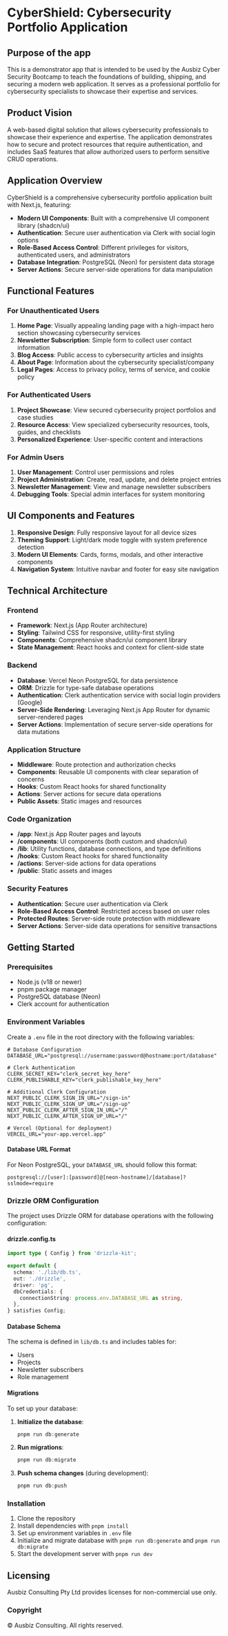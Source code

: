# CyberShield: Cybersecurity Portfolio Application

## Purpose of the app 

This is a demonstrator app that is intended to be used by the Ausbiz Cyber Security Bootcamp to teach the foundations of building, shipping, and securing a modern web application. It serves as a professional portfolio for cybersecurity specialists to showcase their expertise and services.

## Product Vision 

A web-based digital solution that allows cybersecurity professionals to showcase their experience and expertise. The application demonstrates how to secure and protect resources that require authentication, and includes SaaS features that allow authorized users to perform sensitive CRUD operations.

## Application Overview

CyberShield is a comprehensive cybersecurity portfolio application built with Next.js, featuring:

- **Modern UI Components**: Built with a comprehensive UI component library (shadcn/ui)
- **Authentication**: Secure user authentication via Clerk with social login options
- **Role-Based Access Control**: Different privileges for visitors, authenticated users, and administrators
- **Database Integration**: PostgreSQL (Neon) for persistent data storage
- **Server Actions**: Secure server-side operations for data manipulation

## Functional Features

### For Unauthenticated Users
1. **Home Page**: Visually appealing landing page with a high-impact hero section showcasing cybersecurity services
2. **Newsletter Subscription**: Simple form to collect user contact information
3. **Blog Access**: Public access to cybersecurity articles and insights
4. **About Page**: Information about the cybersecurity specialist/company
5. **Legal Pages**: Access to privacy policy, terms of service, and cookie policy

### For Authenticated Users
1. **Project Showcase**: View secured cybersecurity project portfolios and case studies
2. **Resource Access**: View specialized cybersecurity resources, tools, guides, and checklists
3. **Personalized Experience**: User-specific content and interactions

### For Admin Users
1. **User Management**: Control user permissions and roles
2. **Project Administration**: Create, read, update, and delete project entries
3. **Newsletter Management**: View and manage newsletter subscribers
4. **Debugging Tools**: Special admin interfaces for system monitoring

## UI Components and Features

1. **Responsive Design**: Fully responsive layout for all device sizes
2. **Theming Support**: Light/dark mode toggle with system preference detection
3. **Modern UI Elements**: Cards, forms, modals, and other interactive components
4. **Navigation System**: Intuitive navbar and footer for easy site navigation


## Technical Architecture

### Frontend
- **Framework**: Next.js (App Router architecture)
- **Styling**: Tailwind CSS for responsive, utility-first styling
- **Components**: Comprehensive shadcn/ui component library
- **State Management**: React hooks and context for client-side state

### Backend
- **Database**: Vercel Neon PostgreSQL for data persistence
- **ORM**: Drizzle for type-safe database operations
- **Authentication**: Clerk authentication service with social login providers (Google)
- **Server-Side Rendering**: Leveraging Next.js App Router for dynamic server-rendered pages
- **Server Actions**: Implementation of secure server-side operations for data mutations

### Application Structure
- **Middleware**: Route protection and authorization checks
- **Components**: Reusable UI components with clear separation of concerns
- **Hooks**: Custom React hooks for shared functionality
- **Actions**: Server actions for secure data operations
- **Public Assets**: Static images and resources

### Code Organization
- **/app**: Next.js App Router pages and layouts
- **/components**: UI components (both custom and shadcn/ui)
- **/lib**: Utility functions, database connections, and type definitions
- **/hooks**: Custom React hooks for shared functionality
- **/actions**: Server-side actions for data operations
- **/public**: Static assets and images

### Security Features
- **Authentication**: Secure user authentication via Clerk
- **Role-Based Access Control**: Restricted access based on user roles
- **Protected Routes**: Server-side route protection with middleware
- **Server Actions**: Server-side data operations for sensitive transactions

## Getting Started

### Prerequisites
- Node.js (v18 or newer)
- pnpm package manager
- PostgreSQL database (Neon)
- Clerk account for authentication

### Environment Variables
Create a `.env` file in the root directory with the following variables:

```env
# Database Configuration
DATABASE_URL="postgresql://username:password@hostname:port/database"

# Clerk Authentication
CLERK_SECRET_KEY="clerk_secret_key_here"
CLERK_PUBLISHABLE_KEY="clerk_publishable_key_here"

# Additional Clerk Configuration
NEXT_PUBLIC_CLERK_SIGN_IN_URL="/sign-in"
NEXT_PUBLIC_CLERK_SIGN_UP_URL="/sign-up"
NEXT_PUBLIC_CLERK_AFTER_SIGN_IN_URL="/"
NEXT_PUBLIC_CLERK_AFTER_SIGN_UP_URL="/"

# Vercel (Optional for deployment)
VERCEL_URL="your-app.vercel.app"
```

#### Database URL Format
For Neon PostgreSQL, your `DATABASE_URL` should follow this format:
```
postgresql://[user]:[password]@[neon-hostname]/[database]?sslmode=require
```

### Drizzle ORM Configuration

The project uses Drizzle ORM for database operations with the following configuration:

#### drizzle.config.ts
```typescript
import type { Config } from 'drizzle-kit';

export default {
  schema: './lib/db.ts',
  out: './drizzle',
  driver: 'pg',
  dbCredentials: {
    connectionString: process.env.DATABASE_URL as string,
  },
} satisfies Config;
```

#### Database Schema
The schema is defined in `lib/db.ts` and includes tables for:
- Users
- Projects
- Newsletter subscribers
- Role management

#### Migrations
To set up your database:

1. **Initialize the database**:
   ```powershell
   pnpm run db:generate
   ```

2. **Run migrations**:
   ```powershell
   pnpm run db:migrate
   ```

3. **Push schema changes** (during development):
   ```powershell
   pnpm run db:push
   ```

### Installation
1. Clone the repository
2. Install dependencies with `pnpm install`
3. Set up environment variables in `.env` file
4. Initialize and migrate database with `pnpm run db:generate` and `pnpm run db:migrate`
5. Start the development server with `pnpm run dev`

## Licensing

Ausbiz Consulting Pty Ltd provides licenses for non-commercial use only.

### Copyright

© Ausbiz Consulting. All rights reserved.